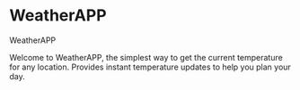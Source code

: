 # WeatherAPP

WeatherAPP 

Welcome to WeatherAPP, the simplest way to get the current temperature for any location.
Provides instant temperature updates to help you plan your day.
